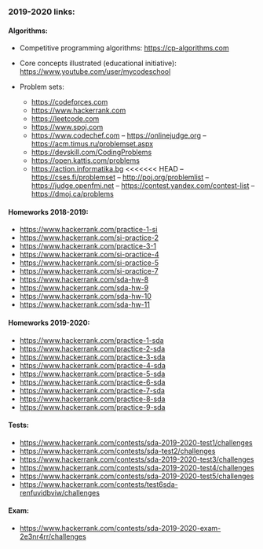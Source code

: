 ### 2019-2020 links:<br>

#### Algorithms:
- Competitive programming algorithms: https://cp-algorithms.com
- Core concepts illustrated (educational initiative): https://www.youtube.com/user/mycodeschool

- Problem sets:
  - https://codeforces.com
  - https://www.hackerrank.com
  - https://leetcode.com
  - https://www.spoj.com
  - https://www.codechef.com
  – https://onlinejudge.org
  – https://acm.timus.ru/problemset.aspx
  - https://devskill.com/CodingProblems
  - https://open.kattis.com/problems
  - https://action.informatika.bg
<<<<<<< HEAD
  – https://cses.fi/problemset
  – http://poj.org/problemlist
  – https://judge.openfmi.net
  – https://contest.yandex.com/contest-list
  – https://dmoj.ca/problems

#### Homeworks 2018-2019:
- https://www.hackerrank.com/practice-1-si
- https://www.hackerrank.com/si-practice-2
- https://www.hackerrank.com/practice-3-1
- https://www.hackerrank.com/si-practice-4
- https://www.hackerrank.com/si-practice-5
- https://www.hackerrank.com/si-practice-7 
- https://www.hackerrank.com/sda-hw-8 
- https://www.hackerrank.com/sda-hw-9 
- https://www.hackerrank.com/sda-hw-10 
- https://www.hackerrank.com/sda-hw-11 

#### Homeworks 2019-2020:
- https://www.hackerrank.com/practice-1-sda
- https://www.hackerrank.com/practice-2-sda
- https://www.hackerrank.com/practice-3-sda
- https://www.hackerrank.com/practice-4-sda
- https://www.hackerrank.com/practice-5-sda
- https://www.hackerrank.com/practice-6-sda
- https://www.hackerrank.com/practice-7-sda
- https://www.hackerrank.com/practice-8-sda
- https://www.hackerrank.com/practice-9-sda

#### Tests:
- https://www.hackerrank.com/contests/sda-2019-2020-test1/challenges
- https://www.hackerrank.com/contests/sda-test2/challenges
- https://www.hackerrank.com/contests/sda-2019-2020-test3/challenges
- https://www.hackerrank.com/contests/sda-2019-2020-test4/challenges
- https://www.hackerrank.com/contests/sda-2019-2020-test5/challenges 
- https://www.hackerrank.com/contests/test6sda-renfuvidbviw/challenges

#### Exam:
- https://www.hackerrank.com/contests/sda-2019-2020-exam-2e3nr4rr/challenges
